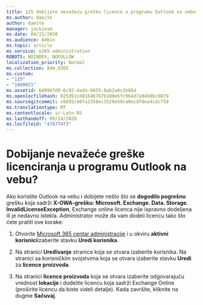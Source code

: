 ```yaml
---
title: 125 dobijate nevažeću grešku licence u programu Outlook na vebu?
ms.author: daeite
author: daeite
manager: jackiesm
ms.date: 04/21/2020
ms.audience: Admin
ms.topic: article
ms.service: o365-administration
ROBOTS: NOINDEX, NOFOLLOW
localization_priority: Normal
ms.collection: Adm_O365
ms.custom:
- "125"
- "1600021"
ms.assetid: 6d9947d9-6c92-4ada-b655-8ab2a0c2b66d
ms.openlocfilehash: 825d91cd81646767b100e6fc964d7a94b8bc6879
ms.sourcegitcommit: c6692ce0fa1358ec3529e59ca0ecdfdea4cdc759
ms.translationtype: MT
ms.contentlocale: sr-Latn-RS
ms.lasthandoff: 09/14/2020
ms.locfileid: "47677473"
---
```

# <a name="getting-an-invalid-license-error-in-outlook-on-the-web"></a>Dobijanje nevažeće greške licenciranja u programu Outlook na vebu?

Ako koristite Outlook na vebu i dobijete nešto što se **dogodilo pogrešnu** grešku koja sadrži **X-OWA-grešku: Microsoft. Exchange. Data. Storage. InvalidLicenseException**, Exchange online licenca nije ispravno dodeljena ili je nedavno istekla. Administrator može da vam dodeli licencu tako što ćete pratiti ove korake:
  
1. Otvorite [Microsoft 365 centar administracije](https://portal.office.com/adminportal/home#/homepage) i u okviru **aktivni korisnici**izaberite stavku **Uredi korisnika**.

2. Na stranici **Uređivanje** stranice koja se otvara izaberite korisnika. Na stranici sa korisničkim svojstvima koja se otvara izaberite stavku **Uredi** za **licence proizvoda**.

3. Na stranici **licence proizvoda** koja se otvara izaberite odgovarajuću vrednost **lokacije** i dodelite licencu koja sadrži Exchange Online (proširite licencu da biste videli detalje). Kada završite, kliknite na dugme **Sačuvaj**.
